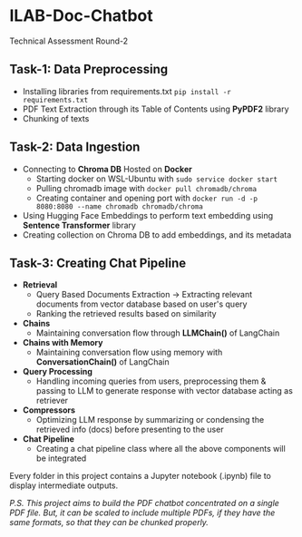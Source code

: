 # ILAB-Doc-Chatbot
Technical Assessment Round-2

## Task-1: Data Preprocessing
- Installing libraries from requirements.txt `pip install -r requirements.txt`
- PDF Text Extraction through its Table of Contents using **PyPDF2** library
- Chunking of texts

## Task-2: Data Ingestion
- Connecting to **Chroma DB** Hosted on **Docker**
    - Starting docker on WSL-Ubuntu with `sudo service docker start`
    - Pulling chromadb image with `docker pull chromadb/chroma`
    - Creating container and opening port with `docker run -d -p 8080:8080 --name chromadb chromadb/chroma`
- Using Hugging Face Embeddings to perform text embedding using **Sentence Transformer** library
- Creating collection on Chroma DB to add embeddings, and its metadata

## Task-3: Creating Chat Pipeline
- **Retrieval**
    - Query Based Documents Extraction -> Extracting relevant documents from vector database based on user's query
    - Ranking the retrieved results based on similarity
- **Chains**
    - Maintaining conversation flow through **LLMChain()** of LangChain
- **Chains with Memory**
    - Maintaining conversation flow using memory with **ConversationChain()** of LangChain
- **Query Processing**
    - Handling incoming queries from users, preprocessing them & passing to LLM to generate response with vector database acting as retriever
- **Compressors**
    - Optimizing LLM response by summarizing or condensing the retrieved info (docs) before presenting to the user
- **Chat Pipeline**
    - Creating a chat pipeline class where all the above components will be integrated

Every folder in this project contains a Jupyter notebook (.ipynb) file to display intermediate outputs.

*P.S. This project aims to build the PDF chatbot concentrated on a single PDF file. But, it can be scaled to include multiple PDFs, if they have the same formats, so that they can be chunked properly.*